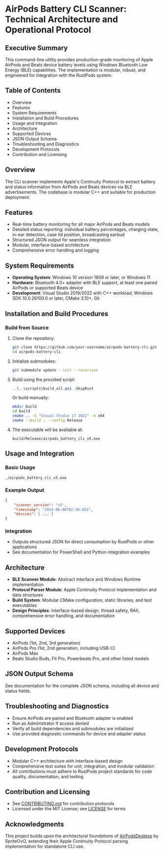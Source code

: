 # AirPods Battery CLI Scanner: Technical Architecture and Operational Protocol

## Executive Summary

This command-line utility provides production-grade monitoring of Apple AirPods and Beats device battery levels using Windows Bluetooth Low Energy (BLE) capabilities. The implementation is modular, robust, and engineered for integration with the RustPods system.

## Table of Contents
- Overview
- Features
- System Requirements
- Installation and Build Procedures
- Usage and Integration
- Architecture
- Supported Devices
- JSON Output Schema
- Troubleshooting and Diagnostics
- Development Protocols
- Contribution and Licensing

## Overview

The CLI scanner implements Apple's Continuity Protocol to extract battery and status information from AirPods and Beats devices via BLE advertisements. The codebase is modular C++ and suitable for production deployment.

## Features

- Real-time battery monitoring for all major AirPods and Beats models
- Detailed status reporting: individual battery percentages, charging state, in-ear detection, case lid position, broadcasting earbud
- Structured JSON output for seamless integration
- Modular, interface-based architecture
- Comprehensive error handling and logging

## System Requirements

- **Operating System**: Windows 10 version 1809 or later, or Windows 11
- **Hardware**: Bluetooth 4.0+ adapter with BLE support, at least one paired AirPods or supported Beats device
- **Development**: Visual Studio 2019/2022 with C++ workload, Windows SDK 10.0.26100.0 or later, CMake 3.10+, Git

## Installation and Build Procedures

### Build from Source

1. Clone the repository:
   ```bash
   git clone https://github.com/your-username/airpods-battery-cli.git
   cd airpods-battery-cli
   ```
2. Initialize submodules:
   ```bash
   git submodule update --init --recursive
   ```
3. Build using the provided script:
   ```powershell
   ..\..\scripts\build_all.ps1 -SkipRust
   ```
   Or build manually:
   ```bash
   mkdir build
   cd build
   cmake .. -G "Visual Studio 17 2022" -A x64
   cmake --build . --config Release
   ```
4. The executable will be available at:
   ```
   build/Release/airpods_battery_cli_v5.exe
   ```

## Usage and Integration

### Basic Usage
```bash
./airpods_battery_cli_v5.exe
```

### Example Output
```json
{
    "scanner_version": "v5",
    "timestamp": "2024-06-06T02:30:45Z",
    "devices": [ ... ]
}
```

### Integration
- Outputs structured JSON for direct consumption by RustPods or other applications
- See documentation for PowerShell and Python integration examples

## Architecture

- **BLE Scanner Module**: Abstract interface and Windows Runtime implementation
- **Protocol Parser Module**: Apple Continuity Protocol implementation and data structures
- **Build System**: Modular CMake configuration, static libraries, and test executables
- **Design Principles**: Interface-based design, thread safety, RAII, comprehensive error handling, and documentation

## Supported Devices

- AirPods (1st, 2nd, 3rd generation)
- AirPods Pro (1st, 2nd generation, including USB-C)
- AirPods Max
- Beats Studio Buds, Fit Pro, Powerbeats Pro, and other listed models

## JSON Output Schema

See documentation for the complete JSON schema, including all device and status fields.

## Troubleshooting and Diagnostics

- Ensure AirPods are paired and Bluetooth adapter is enabled
- Run as Administrator if access denied
- Verify all build dependencies and submodules are initialized
- Use provided diagnostic commands for device and adapter status

## Development Protocols

- Modular C++ architecture with interface-based design
- Comprehensive test suites for unit, integration, and modular validation
- All contributions must adhere to RustPods project standards for code quality, documentation, and testing

## Contribution and Licensing

- See [CONTRIBUTING.md](../../docs/CONTRIBUTING.md) for contribution protocols
- Licensed under the MIT License; see [LICENSE](../../LICENSE) for terms

## Acknowledgments

This project builds upon the architectural foundations of [AirPodsDesktop](https://github.com/SpriteOvO/AirPodsDesktop) by SpriteOvO, extending their Apple Continuity Protocol parsing implementation for standalone CLI use.
